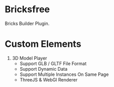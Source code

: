 # Bricksfree
Bricks Builder Plugin.

# Custom Elements
1) 3D Model Player
   * Support GLB / GLTF File Format
   * Support Dynamic Data
   * Support Multiple Instances On Same Page
   * ThreeJS & WebGl Renderer 
